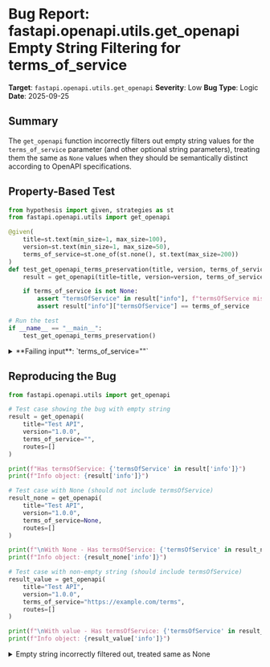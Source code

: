 # Bug Report: fastapi.openapi.utils.get_openapi Empty String Filtering for terms_of_service

**Target**: `fastapi.openapi.utils.get_openapi`
**Severity**: Low
**Bug Type**: Logic
**Date**: 2025-09-25

## Summary

The `get_openapi` function incorrectly filters out empty string values for the `terms_of_service` parameter (and other optional string parameters), treating them the same as `None` values when they should be semantically distinct according to OpenAPI specifications.

## Property-Based Test

```python
from hypothesis import given, strategies as st
from fastapi.openapi.utils import get_openapi

@given(
    title=st.text(min_size=1, max_size=100),
    version=st.text(min_size=1, max_size=50),
    terms_of_service=st.one_of(st.none(), st.text(max_size=200))
)
def test_get_openapi_terms_preservation(title, version, terms_of_service):
    result = get_openapi(title=title, version=version, terms_of_service=terms_of_service, routes=[])

    if terms_of_service is not None:
        assert "termsOfService" in result["info"], f"termsOfService missing when terms_of_service={repr(terms_of_service)}"
        assert result["info"]["termsOfService"] == terms_of_service

# Run the test
if __name__ == "__main__":
    test_get_openapi_terms_preservation()
```

<details>

<summary>
**Failing input**: `terms_of_service=""`
</summary>
```
Traceback (most recent call last):
  File "/home/npc/pbt/agentic-pbt/worker_/28/hypo.py", line 18, in <module>
    test_get_openapi_terms_preservation()
    ~~~~~~~~~~~~~~~~~~~~~~~~~~~~~~~~~~~^^
  File "/home/npc/pbt/agentic-pbt/worker_/28/hypo.py", line 5, in test_get_openapi_terms_preservation
    title=st.text(min_size=1, max_size=100),
               ^^^
  File "/home/npc/miniconda/lib/python3.13/site-packages/hypothesis/core.py", line 2124, in wrapped_test
    raise the_error_hypothesis_found
  File "/home/npc/pbt/agentic-pbt/worker_/28/hypo.py", line 13, in test_get_openapi_terms_preservation
    assert "termsOfService" in result["info"], f"termsOfService missing when terms_of_service={repr(terms_of_service)}"
           ^^^^^^^^^^^^^^^^^^^^^^^^^^^^^^^^^^
AssertionError: termsOfService missing when terms_of_service=''
Falsifying example: test_get_openapi_terms_preservation(
    title='0',
    version='0',
    terms_of_service='',
)
```
</details>

## Reproducing the Bug

```python
from fastapi.openapi.utils import get_openapi

# Test case showing the bug with empty string
result = get_openapi(
    title="Test API",
    version="1.0.0",
    terms_of_service="",
    routes=[]
)

print(f"Has termsOfService: {'termsOfService' in result['info']}")
print(f"Info object: {result['info']}")

# Test case with None (should not include termsOfService)
result_none = get_openapi(
    title="Test API",
    version="1.0.0",
    terms_of_service=None,
    routes=[]
)

print(f"\nWith None - Has termsOfService: {'termsOfService' in result_none['info']}")
print(f"Info object: {result_none['info']}")

# Test case with non-empty string (should include termsOfService)
result_value = get_openapi(
    title="Test API",
    version="1.0.0",
    terms_of_service="https://example.com/terms",
    routes=[]
)

print(f"\nWith value - Has termsOfService: {'termsOfService' in result_value['info']}")
print(f"Info object: {result_value['info']}")
```

<details>

<summary>
Empty string incorrectly filtered out, treated same as None
</summary>
```
Has termsOfService: False
Info object: {'title': 'Test API', 'version': '1.0.0'}

With None - Has termsOfService: False
Info object: {'title': 'Test API', 'version': '1.0.0'}

With value - Has termsOfService: True
Info object: {'title': 'Test API', 'termsOfService': 'https://example.com/terms', 'version': '1.0.0'}
```
</details>

## Why This Is A Bug

This violates expected behavior because:

1. **Type System Inconsistency**: The function signature declares `terms_of_service: Optional[str] = None`, which according to Python's typing system includes empty strings as valid `str` values. The current implementation contradicts this type hint.

2. **OpenAPI Semantic Distinction**: The OpenAPI 3.1.0 specification makes a clear semantic distinction between:
   - Field absent from JSON (when `terms_of_service=None`) - indicates the information was never provided
   - Field present with empty string value (when `terms_of_service=""`) - indicates the field was explicitly set to empty

3. **Principle of Least Surprise**: Users passing an empty string expect it to be preserved in the output, not silently dropped. This silent filtering can cause confusion in API documentation tools.

4. **Systematic Issue**: The same bug pattern affects multiple fields in the same function:
   - `summary` (line 494)
   - `description` (line 496)
   - `terms_of_service` (line 498)
   - `contact` (line 500) - for empty dicts
   - `license_info` (line 502) - for empty dicts

## Relevant Context

The bug occurs in `/home/npc/miniconda/lib/python3.13/site-packages/fastapi/openapi/utils.py` at line 498. The function uses Python's truthiness evaluation (`if terms_of_service:`) instead of explicit None checking (`if terms_of_service is not None:`).

This is a common Python anti-pattern when handling optional string parameters. Empty strings evaluate to `False` in boolean contexts, causing them to be incorrectly filtered out alongside `None` values.

Similar issues have been reported for other fields in the same function, indicating this is a systematic problem rather than an isolated case.

OpenAPI documentation: https://spec.openapis.org/oas/v3.1.0#info-object

## Proposed Fix

```diff
--- a/fastapi/openapi/utils.py
+++ b/fastapi/openapi/utils.py
@@ -491,13 +491,13 @@ def get_openapi(
     separate_input_output_schemas: bool = True,
 ) -> Dict[str, Any]:
     info: Dict[str, Any] = {"title": title, "version": version}
-    if summary:
+    if summary is not None:
         info["summary"] = summary
-    if description:
+    if description is not None:
         info["description"] = description
-    if terms_of_service:
+    if terms_of_service is not None:
         info["termsOfService"] = terms_of_service
-    if contact:
+    if contact is not None:
         info["contact"] = contact
-    if license_info:
+    if license_info is not None:
         info["license"] = license_info
```